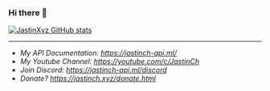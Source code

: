 ### Hi there 👋

[![JastinXyz GitHub stats](https://github-readme-stats.vercel.app/api?username=JastinXyz)](https://github.com/JastinXyz/JastinXyz)

<hr>

- *My API Documentation: https://jastinch-api.ml/*
- *My Youtube Channel: https://youtube.com/c/JastinCh*
- *Join Discord: https://jastinch-api.ml/discord*
- *Donate? https://jastinch.xyz/donate.html*
